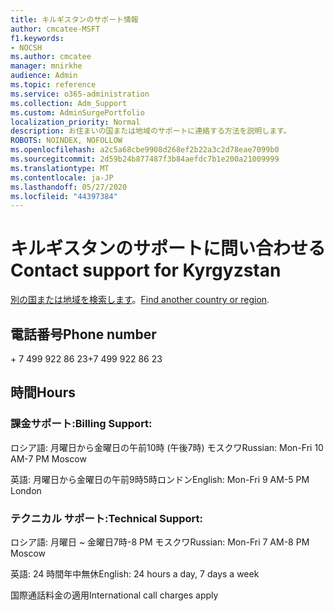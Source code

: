 ```yaml
---
title: キルギスタンのサポート情報
author: cmcatee-MSFT
f1.keywords:
- NOCSH
ms.author: cmcatee
manager: mnirkhe
audience: Admin
ms.topic: reference
ms.service: o365-administration
ms.collection: Adm_Support
ms.custom: AdminSurgePortfolio
localization_priority: Normal
description: お住まいの国または地域のサポートに連絡する方法を説明します。
ROBOTS: NOINDEX, NOFOLLOW
ms.openlocfilehash: a2c5a68cbe9908d268ef2b22a3c2d78eae7099b0
ms.sourcegitcommit: 2d59b24b877487f3b84aefdc7b1e200a21009999
ms.translationtype: MT
ms.contentlocale: ja-JP
ms.lasthandoff: 05/27/2020
ms.locfileid: "44397384"
---
```

# <a name="contact-support-for-kyrgyzstan"></a><span data-ttu-id="67117-103">キルギスタンのサポートに問い合わせる</span><span class="sxs-lookup"><span data-stu-id="67117-103">Contact support for Kyrgyzstan</span></span>

<span data-ttu-id="67117-104">[別の国または地域を検索します](../contact-support-for-business-products.md)。</span><span class="sxs-lookup"><span data-stu-id="67117-104">[Find another country or region](../contact-support-for-business-products.md).</span></span>

## <a name="phone-number"></a><span data-ttu-id="67117-105">電話番号</span><span class="sxs-lookup"><span data-stu-id="67117-105">Phone number</span></span>
<span data-ttu-id="67117-106">+ 7 499 922 86 23</span><span class="sxs-lookup"><span data-stu-id="67117-106">+7 499 922 86 23</span></span>

## <a name="hours"></a><span data-ttu-id="67117-107">時間</span><span class="sxs-lookup"><span data-stu-id="67117-107">Hours</span></span>
### <a name="billing-support"></a><span data-ttu-id="67117-108">課金サポート:</span><span class="sxs-lookup"><span data-stu-id="67117-108">Billing Support:</span></span>

<span data-ttu-id="67117-109">ロシア語: 月曜日から金曜日の午前10時 (午後7時) モスクワ</span><span class="sxs-lookup"><span data-stu-id="67117-109">Russian: Mon-Fri 10 AM-7 PM Moscow</span></span>

<span data-ttu-id="67117-110">英語: 月曜日から金曜日の午前9時5時ロンドン</span><span class="sxs-lookup"><span data-stu-id="67117-110">English: Mon-Fri 9 AM-5 PM London</span></span>

### <a name="technical-support"></a><span data-ttu-id="67117-111">テクニカル サポート:</span><span class="sxs-lookup"><span data-stu-id="67117-111">Technical Support:</span></span>

<span data-ttu-id="67117-112">ロシア語: 月曜日 ~ 金曜日7時-8 PM モスクワ</span><span class="sxs-lookup"><span data-stu-id="67117-112">Russian: Mon-Fri 7 AM-8 PM Moscow</span></span>

<span data-ttu-id="67117-113">英語: 24 時間年中無休</span><span class="sxs-lookup"><span data-stu-id="67117-113">English: 24 hours a day, 7 days a week</span></span>

<span data-ttu-id="67117-114">国際通話料金の適用</span><span class="sxs-lookup"><span data-stu-id="67117-114">International call charges apply</span></span>
